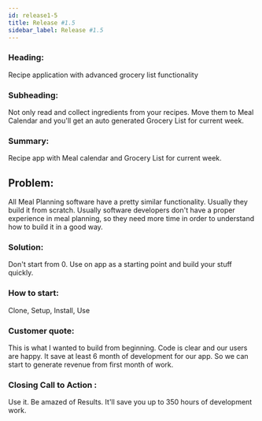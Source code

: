 ```yaml
---
id: release1-5
title: Release #1.5
sidebar_label: Release #1.5
---
```


### Heading:
Recipe application with advanced grocery list functionality

### Subheading:
Not only read and collect ingredients from your recipes.
Move them to Meal Calendar and you'll get an auto generated Grocery List for current week.

### Summary:
Recipe app with Meal calendar and Grocery List for current week.

## Problem:
All Meal Planning software have a pretty similar functionality.
Usually they build it from scratch.
Usually software developers don't have a proper experience in meal planning, so they need more time in order to understand how to build it in a good way.

### Solution:
Don't start from 0. Use on app as a starting point and build your stuff quickly.

### How to start:
Clone, Setup, Install, Use

### Customer quote:
This is what I wanted to build from beginning. Code is clear and our users are happy.
It save at least 6 month of development for our app. So we can start to generate revenue from first month of work.

### Closing Call to Action :
Use it. Be amazed of Results. It'll save you up to 350 hours of development work.
